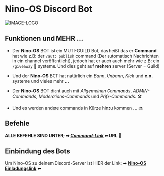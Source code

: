 # Nino-OS Discord Bot

![IMAGE-LOGO](https://github.com/Nino-OS/home/blob/main/images/favicon-32x32.pn)

## Funktionen und MEHR ...

- Der **Nino-OS** BOT ist ein MUTI-GUILD Bot, das heißt das er **Command** hat wie z.B: der `/auto publish` command (Der automatisch Nachrichten in ein channel veröffentlicht), jedoch hat er auch auch mehr wie z.B: ein `/giveaway` 🎉 systeme. Und dies geht auf **mehren** server (Server = Guild)

- Und der **Nino-OS** BOT hat natürlich ein _Bann_, _Unbann_, _Kick_ und **c.o.** systeme und vieles mehr **...**

- Der **Nino-OS** BOT dient auch mit _Allgemeinen Commands_, _ADMIN-Commands_, _Moderations-Commands_ und _Prifx-Commands_. 🛠

- Und es werden andere commands in Kürze hinzu kommen **...** 🔜

## Befehle

**ALLE BEFEHLE SIND UNTER; ➡ _[Command-Link](https://nino-os.github.io/commands/)_ ⬅ URL 🔗**

## Einbindung des Bots

Um Nino-OS zu deinem Discord-Server ist HIER der Link; ➡ **[Nino-OS Einladungslink](https://top.gg/bot/1094405694066790492)** ⬅
